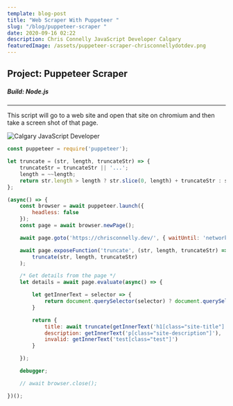 ```yaml
---
template: blog-post
title: "Web Scraper With Puppeteer "
slug: "/blog/puppeteer-scraper "
date: 2020-09-16 02:22
description: Chris Connelly JavaScript Developer Calgary
featuredImage: /assets/puppeteer-scraper-chrisconnellydotdev.png
---
```

## Project: Puppeteer Scraper

##### Build: Node.js

- - -

This script will go to a web site and open that site on chromium and then take a screen shot of that page. 



![Calgary JavaScript Developer](/assets/example.png "Screenshot from puppeteer")

```javascript
const puppeteer = require('puppeteer');

let truncate = (str, length, truncateStr) => {
    truncateStr = truncateStr || '...';
    length = ~~length;
    return str.length > length ? str.slice(0, length) + truncateStr : str;
};

(async() => {
    const browser = await puppeteer.launch({
        headless: false
    });
    const page = await browser.newPage();

    await page.goto('https://chrisconnelly.dev/', { waitUntil: 'networkidle0' });

    await page.exposeFunction('truncate', (str, length, truncateStr) =>
        truncate(str, length, truncateStr)
    );

    /* Get details from the page */
    let details = await page.evaluate(async() => {

        let getInnerText = selector => {
            return document.querySelector(selector) ? document.querySelector(selector).innerText : false
        }

        return {
            title: await truncate(getInnerText('h1[class="site-title"]'), 5),
            description: getInnerText('p[class="site-description"]'),
            invalid: getInnerText('test[class="test"]')
        }

    });

    debugger;

    // await browser.close();

})();
```
